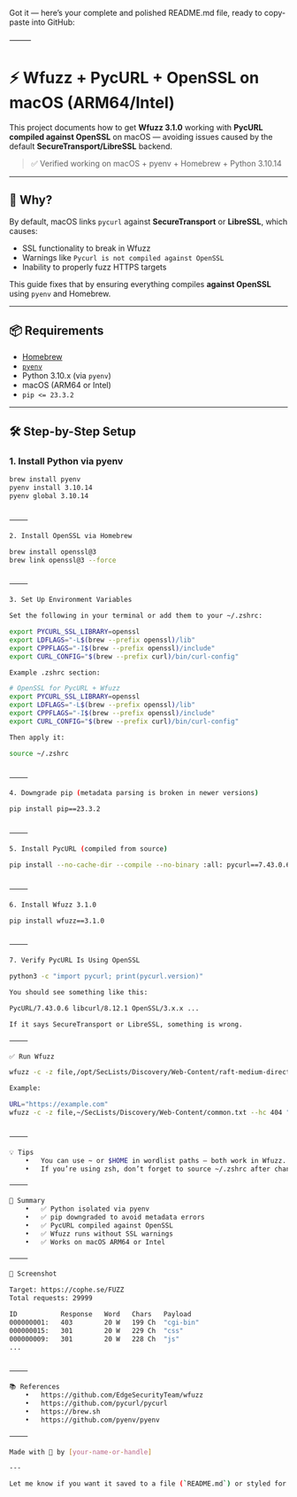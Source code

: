 Got it — here’s your complete and polished README.md file, ready to copy-paste into GitHub:

⸻


# ⚡️ Wfuzz + PycURL + OpenSSL on macOS (ARM64/Intel)

This project documents how to get **Wfuzz 3.1.0** working with **PycURL compiled against OpenSSL** on macOS — avoiding issues caused by the default **SecureTransport/LibreSSL** backend.

> ✅ Verified working on macOS + pyenv + Homebrew + Python 3.10.14

---

## 💬 Why?

By default, macOS links `pycurl` against **SecureTransport** or **LibreSSL**, which causes:
- SSL functionality to break in Wfuzz
- Warnings like `Pycurl is not compiled against OpenSSL`
- Inability to properly fuzz HTTPS targets

This guide fixes that by ensuring everything compiles **against OpenSSL** using `pyenv` and Homebrew.

---

## 📦 Requirements

- [Homebrew](https://brew.sh)
- [`pyenv`](https://github.com/pyenv/pyenv)
- Python 3.10.x (via `pyenv`)
- macOS (ARM64 or Intel)
- `pip <= 23.3.2`

---

## 🛠 Step-by-Step Setup

### 1. Install Python via pyenv

```bash
brew install pyenv
pyenv install 3.10.14
pyenv global 3.10.14


⸻

2. Install OpenSSL via Homebrew

brew install openssl@3
brew link openssl@3 --force


⸻

3. Set Up Environment Variables

Set the following in your terminal or add them to your ~/.zshrc:

export PYCURL_SSL_LIBRARY=openssl
export LDFLAGS="-L$(brew --prefix openssl)/lib"
export CPPFLAGS="-I$(brew --prefix openssl)/include"
export CURL_CONFIG="$(brew --prefix curl)/bin/curl-config"

Example .zshrc section:

# OpenSSL for PycURL + Wfuzz
export PYCURL_SSL_LIBRARY=openssl
export LDFLAGS="-L$(brew --prefix openssl)/lib"
export CPPFLAGS="-I$(brew --prefix openssl)/include"
export CURL_CONFIG="$(brew --prefix curl)/bin/curl-config"

Then apply it:

source ~/.zshrc


⸻

4. Downgrade pip (metadata parsing is broken in newer versions)

pip install pip==23.3.2


⸻

5. Install PycURL (compiled from source)

pip install --no-cache-dir --compile --no-binary :all: pycurl==7.43.0.6


⸻

6. Install Wfuzz 3.1.0

pip install wfuzz==3.1.0


⸻

7. Verify PycURL Is Using OpenSSL

python3 -c "import pycurl; print(pycurl.version)"

You should see something like this:

PycURL/7.43.0.6 libcurl/8.12.1 OpenSSL/3.x.x ...

If it says SecureTransport or LibreSSL, something is wrong.

⸻

✅ Run Wfuzz

wfuzz -c -z file,/opt/SecLists/Discovery/Web-Content/raft-medium-directories.txt --hc 404,403 "$URL"

Example:

URL="https://example.com"
wfuzz -c -z file,~/SecLists/Discovery/Web-Content/common.txt --hc 404 "$URL"


⸻

💡 Tips
	•	You can use ~ or $HOME in wordlist paths — both work in Wfuzz.
	•	If you’re using zsh, don’t forget to source ~/.zshrc after changes.

⸻

🧠 Summary
	•	✅ Python isolated via pyenv
	•	✅ pip downgraded to avoid metadata errors
	•	✅ PycURL compiled against OpenSSL
	•	✅ Wfuzz runs without SSL warnings
	•	✅ Works on macOS ARM64 or Intel

⸻

📸 Screenshot

Target: https://cophe.se/FUZZ
Total requests: 29999

ID           Response   Word   Chars   Payload
000000001:   403        20 W   199 Ch  "cgi-bin"
000000015:   301        20 W   229 Ch  "css"
000000009:   301        20 W   228 Ch  "js"
...


⸻

📚 References
	•	https://github.com/EdgeSecurityTeam/wfuzz
	•	https://github.com/pycurl/pycurl
	•	https://brew.sh
	•	https://github.com/pyenv/pyenv

⸻

Made with 🧠 by [your-name-or-handle]

--- 

Let me know if you want it saved to a file (`README.md`) or styled for dark mode preview on GitHub.
